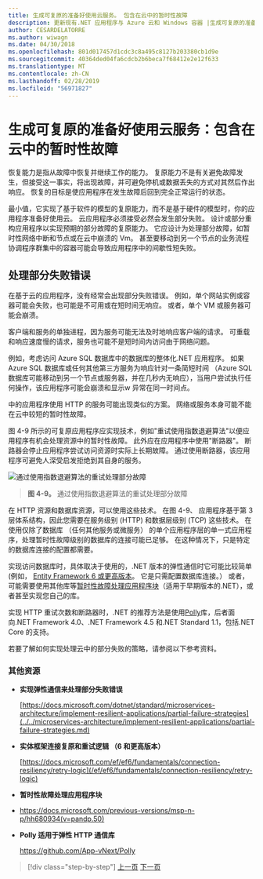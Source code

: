 ```yaml
---
title: 生成可复原的准备好使用云服务。 包含在云中的暂时性故障
description: 更新现有.NET 应用程序与 Azure 云和 Windows 容器 |生成可复原的准备好使用云服务。 包含在云中的暂时性故障
author: CESARDELATORRE
ms.author: wiwagn
ms.date: 04/30/2018
ms.openlocfilehash: 801d017457d1cdc3c8a495c8127b203380cb1d9e
ms.sourcegitcommit: 40364ded04fa6cdcb2b6beca7f68412e2e12f633
ms.translationtype: MT
ms.contentlocale: zh-CN
ms.lasthandoff: 02/28/2019
ms.locfileid: "56971827"
---
```

# <a name="build-resilient-services-ready-for-the-cloud-embrace-transient-failures-in-the-cloud"></a>生成可复原的准备好使用云服务：包含在云中的暂时性故障

恢复能力是指从故障中恢复并继续工作的能力。 复原能力不是有关避免故障发生，但接受这一事实，将出现故障，并可避免停机或数据丢失的方式对其然后作出响应。 恢复的目标是使应用程序在发生故障后回到完全正常运行的状态。

最小值，它实现了基于软件的模型的复原能力，而不是基于硬件的模型时，你的应用程序准备好使用云。 云应用程序必须接受必然会发生部分失败。 设计或部分重构应用程序以实现预期的部分故障的复原能力。 它应设计为处理部分故障，如暂时性网络中断和节点或在云中崩溃的 Vm。 甚至要移动到另一个节点的业务流程协调程序群集中的容器可能会导致应用程序中的间歇性短失败。

## <a name="handling-partial-failure"></a>处理部分失败错误

在基于云的应用程序，没有经常会出现部分失败错误。 例如，单个网站实例或容器可能会失败，也可能是不可用或在短时间无响应。 或者，单个 VM 或服务器可能会崩溃。

客户端和服务的单独进程，因为服务可能无法及时地响应客户端的请求。 可重载和响应速度慢的请求，服务也可能不是短时间内访问由于网络问题。

例如，考虑访问 Azure SQL 数据库中的数据库的整体化.NET 应用程序。 如果 Azure SQL 数据库或任何其他第三方服务为响应针对一条简短时间 （Azure SQL 数据库可能移动到另一个节点或服务器，并在几秒内无响应），当用户尝试执行任何操作，该应用程序可能会崩溃和显示w 异常在同一时间点。

中的应用程序使用 HTTP 的服务可能出现类似的方案。 网络或服务本身可能不能在云中较短的暂时性故障。

图 4-9 所示的可复原应用程序应实现技术，例如"重试使用指数退避算法"以便应用程序有机会处理资源中的暂时性故障。 此外应在应用程序中使用"断路器"。 断路器会停止应用程序尝试访问资源时实际上长期故障。 通过使用断路器，该应用程序可避免人深受启发拒绝到其自身的服务。

![通过使用指数退避算法的重试处理部分故障](./media/image9.png)

> **图 4-9。** 通过使用指数退避算法的重试处理部分故障

在 HTTP 资源和数据库资源，可以使用这些技术。 在图 4-9、 应用程序基于第 3 层体系结构，因此您需要在服务级别 (HTTP) 和数据层级别 (TCP) 这些技术。 在使用仅除了数据库 （任何其他服务或微服务） 的单个应用程序层的单一式应用程序，处理暂时性故障级别的数据库的连接可能已足够。 在这种情况下，只是特定的数据库连接的配置都需要。

实现访问数据库时，具体取决于使用的，.NET 版本的弹性通信时它可能比较简单 (例如， [Entity Framework 6 或更高版本](/ef/ef6/fundamentals/connection-resiliency/retry-logic)。 它是只需配置数据库连接。） 或者，可能需要使用其他库等[暂时性故障处理应用程序块](https://docs.microsoft.com/previous-versions/msp-n-p/hh680934(v=pandp.50))（适用于早期版本的.NET），或者甚至实现您自己的库。

实现 HTTP 重试次数和断路器时，.NET 的推荐方法是使用[Polly](https://github.com/App-vNext/Polly)库，后者面向.NET Framework 4.0、.NET Framework 4.5 和.NET Standard 1.1，包括.NET Core 的支持。

若要了解如何实现处理云中的部分失败的策略，请参阅以下参考资料。

### <a name="additional-resources"></a>其他资源

-   **实现弹性通信来处理部分失败错误**

    [https://docs.microsoft.com/dotnet/standard/microservices-architecture/implement-resilient-applications/partial-failure-strategies](../../microservices-architecture/implement-resilient-applications/partial-failure-strategies.md)

-   **实体框架连接复原和重试逻辑 （6 和更高版本）**

    [https://docs.microsoft.com/ef/ef6/fundamentals/connection-resiliency/retry-logic](/ef/ef6/fundamentals/connection-resiliency/retry-logic)

-   **暂时性故障处理应用程序块**

-   <https://docs.microsoft.com/previous-versions/msp-n-p/hh680934(v=pandp.50)>

-   **Polly 适用于弹性 HTTP 通信库**

    https://github.com/App-vNext/Polly

>[!div class="step-by-step"]
>[上一页](when-to-deploy-windows-containers-to-azure-container-service-kubernetes.md)
>[下一页](modernize-your-apps-with-monitoring-and-telemetry.md)
